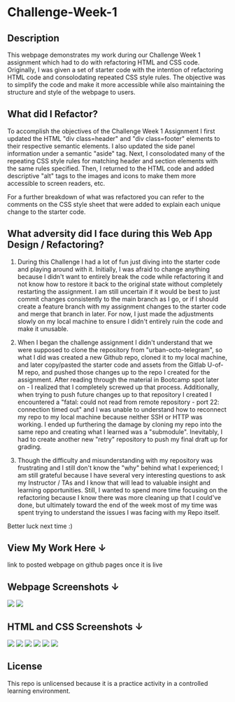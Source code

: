 # Challenge-Week-1

## Description

This webpage demonstrates my work during our Challenge Week 1 assignment which had to do with refactoring HTML and CSS code. Originally, I was given a set of starter code with the intention of refactoring HTML code and consolodating repeated CSS style rules. The objective was to simplify the code and make it more accessible while also maintaining the structure and style of the webpage to users. 

## What did I Refactor?

To accomplish the objectives of the Challenge Week 1 Assignment I first updated the HTML "div class=header" and "div class=footer" elements to their respective semantic elements. I also updated the side panel information under a semantic "aside" tag. Next, I consolodated many of the repeating CSS style rules for matching header and section elements with the same rules specified. Then, I returned to the HTML code and added descriptive "alt" tags to the images and icons to make them more accessible to screen readers, etc. 

For a further breakdown of what was refactored you can refer to the comments on the CSS style sheet that were added to explain each unique change to the starter code. 

## What adversity did I face during this Web App Design / Refactoring?

1. During this Challenge I had a lot of fun just diving into the starter code and playing around with it. Initially, I was afraid to change anything because I didn't want to entirely break the code while refactoring it and not know how to restore it back to the original state without completely restarting the assignment. I am still uncertain if it would be best to just commit changes consistently to the main branch as I go, or if I should create a feature branch with my assignment changes to the starter code and merge that branch in later. For now, I just made the adjustments slowly on my local machine to ensure I didn't entirely ruin the code and make it unusable. 

2. When I began the challenge assignment I didn't understand that we were supposed to clone the repository from "urban-octo-telegram", so what I did was created a new Github repo, cloned it to my local machine, and later copy/pasted the starter code and assets from the Gitlab U-of-M repo, and pushed those changes up to the repo I created for the assignment. After reading through the material in Bootcamp spot later on - I realized that I completely screwed up that process. Additionally, when trying to push future changes up to that repository I created I encountered a "fatal: could not read from remote repository - port 22: connection timed out" and I was unable to understand how to reconnect my repo to my local machine because neither SSH or HTTP was working. I ended up furthering the damage by cloning my repo into the same repo and creating what I learned was a "submodule". Inevitably, I had to create another new "retry" repository to push my final draft up for grading. 

3. Though the difficulty and misunderstanding with my repository was frustrating and I still don't know the "why" behind what I experienced; I am still grateful because I have several very interesting questions to ask my Instructor / TAs and I know that will lead to valuable insight and learning opportunities. Still, I wanted to spend more time focusing on the refactoring because I know there was more cleaning up that I could've done, but ultimately toward the end of the week most of my time was spent trying to understand the issues I was facing with my Repo itself. 

Better luck next time :)

## View My Work Here ↓

link to posted webpage on github pages once it is live

## Webpage Screenshots ↓

![](README%20Screenshots/Website1.png)
![](README%20Screenshots/Website2.PNG)

## HTML and CSS Screenshots ↓

![](README%20Screenshots/HTML1.PNG)
![](README%20Screenshots/HTML2.PNG)
![](README%20Screenshots/HTML3.PNG)
![](README%20Screenshots/CSS1.PNG)
![](README%20Screenshots/CSS2.PNG)
![](README%20Screenshots/CSS3.PNG)

## License

This repo is unlicensed because it is a practice activity in a controlled learning environment. 

